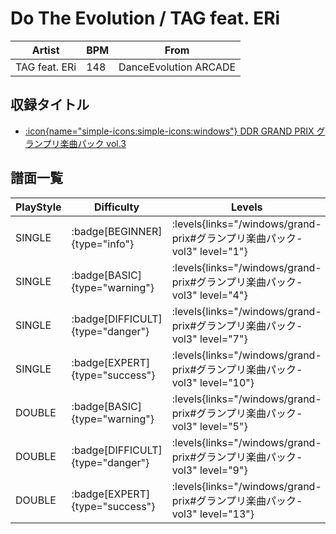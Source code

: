 # Do The Evolution / TAG feat. ERi

|Artist|BPM|From|
|------|---|----|
|TAG feat. ERi|148|DanceEvolution ARCADE|

## 収録タイトル

- [:icon{name="simple-icons:simple-icons:windows"} DDR GRAND PRIX グランプリ楽曲パック vol.3](/windows/grand-prix#グランプリ楽曲パック-vol3)

## 譜面一覧

|PlayStyle|Difficulty|Levels|Notes|Movie|
|---------|----------|------|-----|-----|
|SINGLE| :badge[BEGINNER]{type="info"}| :levels{links="/windows/grand-prix#グランプリ楽曲パック-vol3" level="1"}|94/0||
|SINGLE| :badge[BASIC]{type="warning"}| :levels{links="/windows/grand-prix#グランプリ楽曲パック-vol3" level="4"}|140/7||
|SINGLE| :badge[DIFFICULT]{type="danger"}| :levels{links="/windows/grand-prix#グランプリ楽曲パック-vol3" level="7"}|215/7||
|SINGLE| :badge[EXPERT]{type="success"}| :levels{links="/windows/grand-prix#グランプリ楽曲パック-vol3" level="10"}|293/23||
|DOUBLE| :badge[BASIC]{type="warning"}| :levels{links="/windows/grand-prix#グランプリ楽曲パック-vol3" level="5"}|150/4||
|DOUBLE| :badge[DIFFICULT]{type="danger"}| :levels{links="/windows/grand-prix#グランプリ楽曲パック-vol3" level="9"}|242/16||
|DOUBLE| :badge[EXPERT]{type="success"}| :levels{links="/windows/grand-prix#グランプリ楽曲パック-vol3" level="13"}|341/20||
